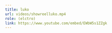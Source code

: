 ```yaml
---
title: luko
url: videos/showreelluko.mp4
role: (elctro)
link: https://www.youtube.com/embed/EWbW5s1ZZgk
---
```

